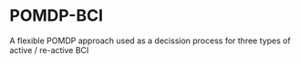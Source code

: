# POMDP-BCI
A flexible POMDP approach used as a decission process for three types of active / re-active BCI
